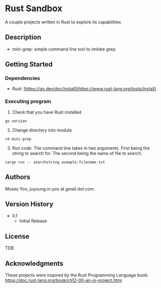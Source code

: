 # Rust Sandbox

A couple projects written in Rust to explore its capabilities.

## Description

- mini-grep: simple command line tool to imitate grep.

## Getting Started

### Dependencies

* Rust: [https://go.dev/doc/install](https://www.rust-lang.org/tools/install)

### Executing program

1. Check that you have Rust installed
```
go version
```
2. Change directory into module
```
cd mini-grep
```
3. Run code. The command line takes in two arguments. First being the string to search for. The second being the name of file to search.
```
cargo run -- searchstring example-filename.txt
```

## Authors

Moses Yoo, juyoung.m.yoo at gmail dot com.

## Version History

* 0.1
    * Initial Release

## License

TDB

## Acknowledgments

These projects were inspired by the Rust Programming Language book: https://doc.rust-lang.org/book/ch12-00-an-io-project.html
